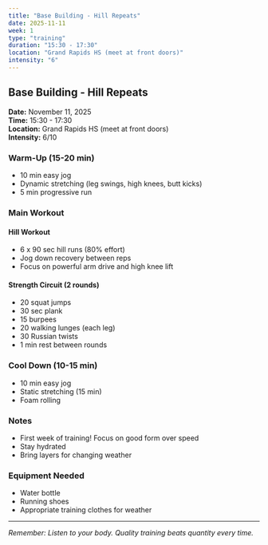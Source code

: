 ```yaml
---
title: "Base Building - Hill Repeats"
date: 2025-11-11
week: 1
type: "training"
duration: "15:30 - 17:30"
location: "Grand Rapids HS (meet at front doors)"
intensity: "6"
---
```


## Base Building - Hill Repeats

**Date:** November 11, 2025  
**Time:** 15:30 - 17:30  
**Location:** Grand Rapids HS (meet at front doors)  
**Intensity:** 6/10

### Warm-Up (15-20 min)
- 10 min easy jog
- Dynamic stretching (leg swings, high knees, butt kicks)
- 5 min progressive run

### Main Workout
#### Hill Workout
- 6 x 90 sec hill runs (80% effort)
- Jog down recovery between reps
- Focus on powerful arm drive and high knee lift

#### Strength Circuit (2 rounds)
- 20 squat jumps
- 30 sec plank
- 15 burpees
- 20 walking lunges (each leg)
- 30 Russian twists
- 1 min rest between rounds

### Cool Down (10-15 min)
- 10 min easy jog
- Static stretching (15 min)
- Foam rolling

### Notes
- First week of training! Focus on good form over speed
- Stay hydrated
- Bring layers for changing weather

### Equipment Needed
- Water bottle
- Running shoes
- Appropriate training clothes for weather

---
*Remember: Listen to your body. Quality training beats quantity every time.*